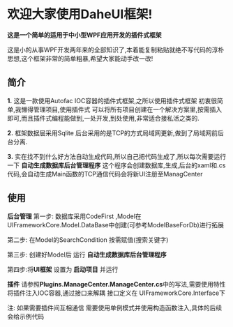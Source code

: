 # 欢迎大家使用DaheUI框架!

**这是一个简单的适用于中小型WPF应用开发的插件式框架**

这是小的从事WPF开发两年来的全部知识了,本着能复制粘贴就绝不写代码的淳朴思想,这个框架非常的简单粗暴,希望大家能动手改一改!


## 简介
**1.** 这是一款使用Autofac IOC容器的插件式框架,之所以使用插件式框架 初衷很简单,我懒得管理项目,使用插件式 可以将所有项目创建在一个解决方案里,按需插入即可,而且插件式编程能做到,一处开发,到处使用,非常适合接私活之类的.

**2.** 框架数据层采用Sqlite 后台采用的是TCP的方式局域网更新,做到了局域网前后台分离.

**3.** 实在找不到什么好方法自动生成代码,所以自己把代码生成了,所以每次需要运行一下 **自动生成数据库后台管理程序**  这个程序会创建数据库,生成,后台的xaml和.cs代码,会自动生成Main函数的TCP通信代码会将新UI注册至ManagCenter

## 使用

**后台管理**
 第一步: 数据库采用CodeFirst  ,Model在 UIFrameworkCore.Model.DataBase中创建(可参考ModelBaseForDb)进行拓展
 
 第二步: 在Model的SearchCondition 按需赋值(搜索关键字)
 
 第三步: 创建好Model后 运行 **自动生成数据库后台管理程序** 
 
 第四步:将**UI框架** 设置为 **启动项目** 并运行
 
**插件**
请参照**Plugins.ManageCenter.ManageCenter.cs**中的写法,需要使用特性将插件注入IOC容器,通过接口来解耦  接口定义在 UIFrameworkCore.Interface下

 注: 如果需要插件间互相通信 需要使用单例模式并使用构造函数注入,具体的后续会给示例代码
